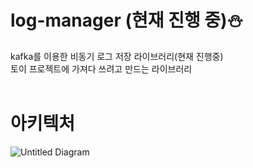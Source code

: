 # log-manager (현재 진행 중)⛄️
kafka를 이용한 비동기 로그 저장 라이브러리(현재 진행중)  
토이 프로젝트에 가져다 쓰려고 만드는 라이브러리  
<BR>


# 아키텍처
![Untitled Diagram](https://user-images.githubusercontent.com/50160282/128188817-7f885e70-c5fc-4d5a-84c7-f28cc5e55f96.png)



